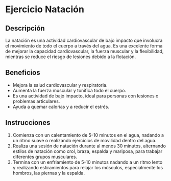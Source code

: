 # Ejercicio Natación

## Descripción
La natación es una actividad cardiovascular de bajo impacto que involucra el movimiento de todo el cuerpo a través del agua. Es una excelente forma de mejorar la capacidad cardiovascular, la fuerza muscular y la flexibilidad, mientras se reduce el riesgo de lesiones debido a la flotación.

## Beneficios
- Mejora la salud cardiovascular y respiratoria.
- Aumenta la fuerza muscular y tonifica todo el cuerpo.
- Es una actividad de bajo impacto, ideal para personas con lesiones o problemas articulares.
- Ayuda a quemar calorías y a reducir el estrés.

## Instrucciones
1. Comienza con un calentamiento de 5-10 minutos en el agua, nadando a un ritmo suave o realizando ejercicios de movilidad dentro del agua.
2. Realiza una sesión de natación durante al menos 30 minutos, alternando estilos de natación como crol, braza, espalda y mariposa, para trabajar diferentes grupos musculares.
3. Termina con un enfriamiento de 5-10 minutos nadando a un ritmo lento y realizando estiramientos para relajar los músculos, especialmente los hombros, las piernas y la espalda.